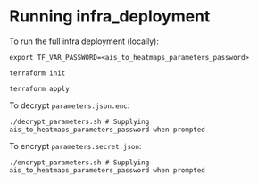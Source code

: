 # Running infra_deployment

To run the full infra deployment (locally):

```
export TF_VAR_PASSWORD=<ais_to_heatmaps_parameters_password>

terraform init

terraform apply
```

To decrypt `parameters.json.enc`:

```
./decrypt_parameters.sh # Supplying ais_to_heatmaps_parameters_password when prompted
```


To encrypt `parameters.secret.json`:

```
./encrypt_parameters.sh # Supplying ais_to_heatmaps_parameters_password when prompted
```

